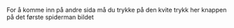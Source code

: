 For å komme inn på andre sida må du trykke på den kvite trykk her knappen på det første spiderman bildet